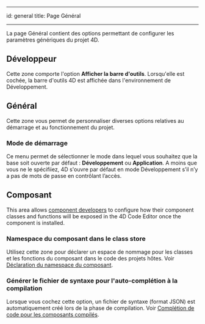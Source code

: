 - - -
id: general title: Page Général
- - -

La page Général contient des options permettant de configurer les paramètres génériques du projet 4D.

## Développeur

Cette zone comporte l'option **Afficher la barre d'outils**. Lorsqu'elle est cochée, la barre d'outils 4D est affichée dans l'environnement de Développement.

## Général

Cette zone vous permet de personnaliser diverses options relatives au démarrage et au fonctionnement du projet.

### Mode de démarrage

Ce menu permet de sélectionner le mode dans lequel vous souhaitez que la base soit ouverte par défaut : **Développement** ou **Application**. A moins que vous ne le spécifiiez, 4D s'ouvre par défaut en mode Développement s’il n’y a pas de mots de passe en contrôlant l’accès.


## Composant

This area allows [component developers](../Extensions/develop-components.md) to configure how their component classes and functions will be exposed in the 4D Code Editor once the component is installed.

### Namespace du composant dans le class store

Utilisez cette zone pour déclarer un espace de nommage pour les classes et les fonctions du composant dans le code des projets hôtes. Voir [Déclaration du namespace du composant](../Extensions/develop-components.md#declaring-the-component-namespace).

### Générer le fichier de syntaxe pour l'auto-complétion à la compilation

Lorsque vous cochez cette option, un fichier de syntaxe (format JSON) est automatiquement créé lors de la phase de compilation. Voir [Complétion de code pour les composants compilés](../Extensions/develop-components.md#code-completion-for-compiled-components). 
